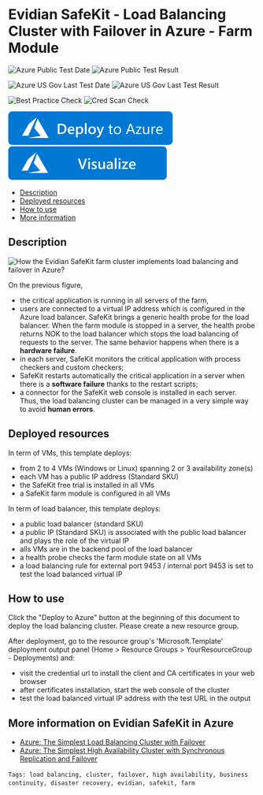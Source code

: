 # Evidian SafeKit - Load Balancing Cluster with Failover in Azure - Farm Module

![Azure Public Test Date](https://azurequickstartsservice.blob.core.windows.net/badges/safekit-cluster-farm/PublicLastTestDate.svg)
![Azure Public Test Result](https://azurequickstartsservice.blob.core.windows.net/badges/safekit-cluster-farm/PublicDeployment.svg)

![Azure US Gov Last Test Date](https://azurequickstartsservice.blob.core.windows.net/badges/safekit-cluster-farm/FairfaxLastTestDate.svg)
![Azure US Gov Last Test Result](https://azurequickstartsservice.blob.core.windows.net/badges/safekit-cluster-farm/FairfaxDeployment.svg)

![Best Practice Check](https://azurequickstartsservice.blob.core.windows.net/badges/safekit-cluster-farm/BestPracticeResult.svg)
![Cred Scan Check](https://azurequickstartsservice.blob.core.windows.net/badges/safekit-cluster-farm/CredScanResult.svg)

[![Deploy To Azure](https://raw.githubusercontent.com/Azure/azure-quickstart-templates/master/1-CONTRIBUTION-GUIDE/images/deploytoazure.svg?sanitize=true)]("https://portal.azure.com/#create/Microsoft.Template/uri/https%3A%2F%2Fraw.githubusercontent.com%2FAzure%2Fazure-quickstart-templates%2Fmaster%2Fsafekit-cluster-farm%2Fazuredeploy.json")
[![Visualize](https://raw.githubusercontent.com/Azure/azure-quickstart-templates/master/1-CONTRIBUTION-GUIDE/images/visualizebutton.svg?sanitize=true)]("http://armviz.io/#/?load=https%3A%2F%2Fraw.githubusercontent.com%2FAzure%2Fazure-quickstart-templates%2Fmaster%2Fsafekit-cluster-farm%2Fazuredeploy.json")

- [Description](#description)
- [Deployed resources](#resources)
- [How to use](#use)
- [More information](#more)

## <a name="description">Description

![How the Evidian SafeKit farm cluster implements load balancing and failover in Azure?](images/farmarch.png)

On the previous figure,

- the critical application is running in all servers of the farm,
- users are connected to a virtual IP address which is configured in the Azure
  load balancer. SafeKit brings a generic health probe for the load balancer.
  When the farm module is stopped in a server, the health probe returns NOK to
  the load balancer which stops the load balancing of requests to the server.
  The same behavior happens when there is a **hardware failure**.
- in each server, SafeKit monitors the critical application with process
  checkers and custom checkers;
- SafeKit restarts automatically the critical application in a server when there
  is a **software failure** thanks to the restart scripts;
- a connector for the SafeKit web console is installed in each server. Thus, the
  load balancing cluster can be managed in a very simple way to avoid **human
  errors**.

## <a name="resources">Deployed resources

In term of VMs, this template deploys:

- from 2 to 4 VMs (Windows or Linux) spanning 2 or 3 availability zone(s)
- each VM has a public IP address (Standard SKU)
- the SafeKit free trial is installed in all VMs
- a SafeKit farm module is configured in all VMs

In term of load balancer, this template deploys:

- a public load balancer (standard SKU)
- a public IP (Standard SKU) is associated with the public load balancer and
  plays the role of the virtual IP
- alls VMs are in the backend pool of the load balancer
- a health probe checks the farm module state on all VMs
- a load balancing rule for external port 9453 / internal port 9453 is set to
  test the load balanced virtual IP

## <a name="use">How to use

Click the "Deploy to Azure" button at the beginning of this document to deploy
the load balancing cluster. Please create a new resource group.

After deployment, go to the resource group's 'Microsoft.Template' deployment
output panel (Home > Resource Groups > YourResourceGroup - Deployments) and:

- visit the credential url to install the client and CA certificates in your web
  browser
- after certificates installation, start the web console of the cluster
- test the load balanced virtual IP address with the test URL in the output

## <a name="more">More information on **Evidian SafeKit** in Azure

- [Azure: The Simplest Load Balancing Cluster with
  Failover](https://www.evidian.com/products/high-availability-software-for-application-clustering/azure-load-balancing-cluster-failover/)
- [Azure: The Simplest High Availability Cluster with Synchronous Replication
  and
  Failover](https://www.evidian.com/products/high-availability-software-for-application-clustering/azure-high-availability-cluster-synchronous-replication-failover/)

`Tags: load balancing, cluster, failover, high availability, business continuity, disaster recovery, evidian, safekit, farm`

